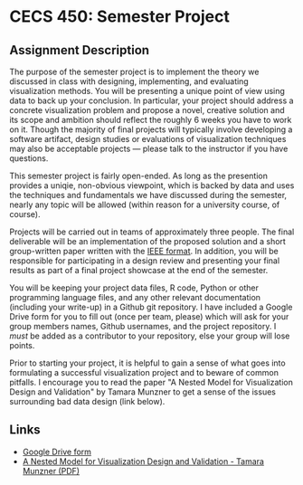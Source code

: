 # CECS 450: Semester Project

## Assignment Description

The purpose of the semester project is to implement the theory we discussed in class with designing, implementing, and evaluating visualization methods. You will be presenting a unique point of view using data to back up your conclusion. In particular, your project should address a concrete visualization problem and propose a novel, creative solution and its scope and ambition should reflect the roughly 6 weeks you have to work on it. Though the majority of final projects will typically involve developing a software artifact, design studies or evaluations of visualization techniques may also be acceptable projects — please talk to the instructor if you have questions.

This semester project is fairly open-ended. As long as the presention provides a uniqie, non-obvious viewpoint, which is backed by data and uses the techniques and fundamentals we have discussed during the semester, nearly any topic will be allowed (within reason for a university course, of course).

Projects will be carried out in teams of approximately three people. The final deliverable will be an implementation of the proposed solution and a short group-written paper written with the [IEEE format](https://www.ieee.org/conferences/publishing/templates.html). In addition, you will be responsible for participating in a design review and presenting your final results as part of a final project showcase at the end of the semester.

You will be keeping your project data files, R code, Python or other programming language files, and any other relevant documentation (including your write-up) in a Github git repository. I have included a Google Drive form for you to fill out (once per team, please) which will ask for your group members names, Github usernames, and the project repository. I *must* be added as a contributor to your repository, else your group will lose points.

Prior to starting your project, it is helpful to gain a sense of what goes into formulating a successful visualization project and to beware of common pitfalls. I encourage you to read the paper "A Nested Model for Visualization Design and Validation" by Tamara Munzner to get a sense of the issues surrounding bad data design (link below).

## Links

- [Google Drive form](https://forms.gle/g5PijtbqvLGAUYb87)
- [A Nested Model for Visualization Design and Validation - Tamara Munzner (PDF)](https://github.com/agiacalone/cecs-450-lab-semester-project/blob/1d7d49df2bce525b5f7d8cff949cde91d62f9424/Munzner%20-%20A%20Nested%20Model%20for%20Visualization%20Design%20and%20Validation.pdf)
